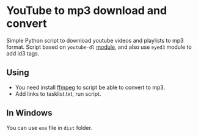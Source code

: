 # YouTube to mp3 download and convert
Simple Python script to download youtube videos and playlists to mp3 format.
Script based on `youtube-dl` [module](https://github.com/ytdl-org/youtube-dl), and also use `eyed3` module to add id3 tags.

## Using
* You need install [ffmpeg](https://www.ffmpeg.org/) to script be able to convert to mp3.
* Add links to tasklist.txt, run script.

## In Windows
You can use `exe` file in `dist` folder.
